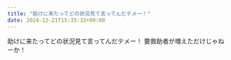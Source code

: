 ```yaml
---
title: "助けに来たってどの状況見て言ってんだテメー！"
date: 2024-12-21T15:35:33+09:00
---
```

助けに来たってどの状況見て言ってんだテメー！
要救助者が増えただけじゃねーか！
